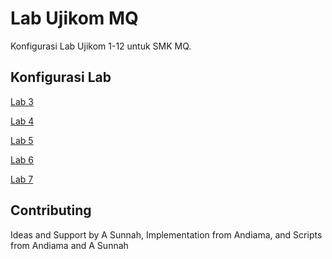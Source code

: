 # Lab Ujikom MQ

Konfigurasi Lab Ujikom 1-12 untuk SMK MQ.

## Konfigurasi Lab
[Lab 3](https://github.com/ujikomidn/UjikomIDN/blob/main/Lab3.md)

[Lab 4](https://github.com/ujikomidn/UjikomIDN/blob/main/Lab4.md)

[Lab 5](https://github.com/ujikomidn/UjikomIDN/blob/main/Lab5.md)

[Lab 6](https://github.com/ujikomidn/UjikomIDN/blob/main/Lab6.md)

[Lab 7](https://github.com/ujikomidn/UjikomIDN/blob/main/Lab7.md)

## Contributing
Ideas and Support by A Sunnah, Implementation from Andiama, and Scripts from Andiama and A Sunnah
